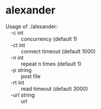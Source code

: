 # alexander
Usage of ./alexander:  
&ensp;&ensp;-c int  
&ensp;&ensp;&ensp;&ensp;&ensp;&ensp;concurrency (default 1)  
&ensp;&ensp;-ct int  
&ensp;&ensp;&ensp;&ensp;&ensp;&ensp;connect timeout (default 1000)  
&ensp;&ensp;-n int  
&ensp;&ensp;&ensp;&ensp;&ensp;&ensp;repeat n times (default 1)  
&ensp;&ensp;-p string  
&ensp;&ensp;&ensp;&ensp;&ensp;&ensp;post file  
&ensp;&ensp;-rt int  
&ensp;&ensp;&ensp;&ensp;&ensp;&ensp;read timeout (default 3000)  
&ensp;&ensp;-url string  
&ensp;&ensp;&ensp;&ensp;&ensp;&ensp;url  
